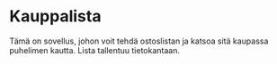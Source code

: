 # Kauppalista

Tämä on sovellus, johon voit tehdä ostoslistan ja katsoa sitä kaupassa puhelimen kautta. Lista tallentuu tietokantaan.
